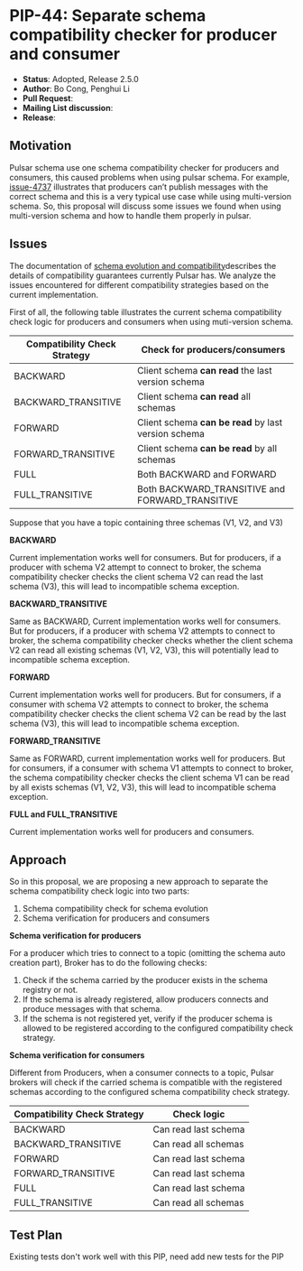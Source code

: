 # PIP-44: Separate schema compatibility checker for producer and consumer

* **Status**: Adopted, Release 2.5.0
* **Author**: Bo Cong, Penghui Li
* **Pull Request**:
* **Mailing List discussion**:
* **Release**:

## Motivation

Pulsar schema use one schema compatibility checker for producers and consumers, this caused problems when using pulsar schema. For example, [issue-4737](https://github.com/apache/pulsar/issues/4737) illustrates that producers can’t publish messages with the correct schema and this is a very typical use case while using multi-version schema. So, this proposal will discuss some issues we found when using multi-version schema and how to handle them properly in pulsar.

## Issues

The documentation of [schema evolution and compatibility]([http://pulsar.apache.org/docs/en/next/schema-evolution-compatibility](http://pulsar.apache.org/docs/en/next/schema-evolution-compatibility/))describes the details of compatibility guarantees currently Pulsar has. We analyze the issues encountered for different compatibility strategies based on the current implementation.

First of all, the following table illustrates the current schema compatibility check logic for producers and consumers when using muti-version schema.

| Compatibility Check Strategy | Check for producers/consumers                        |
| ---------------------------- | ---------------------------------------------------- |
| BACKWARD                     | Client schema **can read** the last version schema   |
| BACKWARD_TRANSITIVE          | Client schema **can read** all schemas               |
| FORWARD                      | Client schema **can be read** by last version schema |
| FORWARD_TRANSITIVE           | Client schema **can be read** by all schemas         |
| FULL                         | Both BACKWARD and FORWARD                            |
| FULL_TRANSITIVE              | Both BACKWARD_TRANSITIVE and FORWARD_TRANSITIVE      |

Suppose that you have a topic containing three schemas (V1, V2, and V3)

**BACKWARD**

Current implementation works well for consumers. But for producers, if a producer with schema V2 attempt to connect to broker, the schema compatibility checker checks the client schema V2 can read the last schema (V3), this will lead to incompatible schema exception.

**BACKWARD_TRANSITIVE**

Same as  BACKWARD, Current implementation works well for consumers. But for producers, if a producer with schema V2 attempts to connect to broker, the schema compatibility checker checks  whether the client schema V2 can read all existing schemas (V1, V2, V3), this will potentially lead to incompatible schema exception.

**FORWARD**

Current implementation works well for producers. But for consumers, if a consumer with schema V2 attempts to connect to broker, the schema compatibility checker checks the client schema V2 can be read by the last schema (V3), this will lead to incompatible schema exception.

**FORWARD_TRANSITIVE**

Same as  FORWARD, current implementation works well for producers. But for consumers, if a consumer with schema V1 attempts to connect to broker, the schema compatibility checker checks the client schema V1 can be read by all exists schemas (V1, V2, V3), this will lead to incompatible schema exception.

**FULL and FULL_TRANSITIVE**

Current implementation works well for producers and consumers.

## Approach

So in this proposal, we are proposing a new approach to separate the schema compatibility check logic into two parts:

1. Schema compatibility check for schema evolution
2. Schema verification for producers and consumers

**Schema verification for producers**

For a producer which tries to connect to a topic (omitting the schema auto creation part), Broker has to do the following checks:

1. Check if the schema carried by the producer exists in the schema registry or not.
2. If the schema is already registered, allow producers connects and produce messages with that schema.
3. If the schema is not registered yet, verify if the producer schema is allowed to be registered according to the configured compatibility check strategy.

**Schema verification for consumers**

Different from Producers, when a consumer connects to a topic, Pulsar brokers will check if the carried schema is compatible with the registered schemas according to the configured schema compatibility check strategy.

| Compatibility Check Strategy | Check logic          |
| ---------------------------- | -------------------- |
| BACKWARD                     | Can read last schema |
| BACKWARD_TRANSITIVE          | Can read all schemas |
| FORWARD                      | Can read last schema |
| FORWARD_TRANSITIVE           | Can read last schema |
| FULL                         | Can read last schema |
| FULL_TRANSITIVE              | Can read all schemas |

## Test Plan

Existing tests don't work well with this PIP, need add new tests for the PIP
